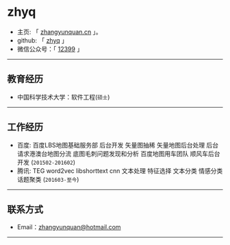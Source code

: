 # zhyq

 - 主页: 「 [zhangyunquan.cn](http://zhangyunquan.com) 」。
 - github: 「 [zhyq](https://www.github.com/zhyq) 」
 - 微信公众号：「
   [12399](https://mp.weixin.qq.com/mp/profile_ext?action=home&__biz=MzU2MTEzODg4Ng==&scene=123&uin=NjM4NjMxODIw&key=76db3e4b493ddfc65bb92fbd6e0b8f6503f979f173d244d27d221dad1b0c260c5c63277d20c6b6b48abf5082c1190d6c86557ba786ad079e92083f3d00ce5a71769b02ec15561bb29a03892196d0e218&devicetype=iMac+MacBookPro12%2C1+OSX+OSX+10.11.5+build(15F34)&version=11020012&lang=zh_CN&a8scene=0&pass_ticket=He0ORGV8r4yeid5OBoAkthEcLj1N3nmzRisKnEC9o04EZ9B2Wu5fyAjiJGU71QDb) 」

---

## 教育经历

 - 中国科学技术大学：软件工程(``` 硕士 ```)

---

## 工作经历
 
 - 百度:  百度LBS地图基础服务部  后台开发 矢量图抽稀 矢量地图后台处理 后台请求港澳台地图分流 底图毛刺问题发现和分析 百度地图用车团队 顺风车后台开发 (``` 201502-201602 ```)
 - 腾讯: TEG  word2vec libshorttext cnn 文本处理 特征选择 文本分类 情感分类 话题聚类 (``` 201603-至今 ```)

---


## 联系方式

- Email：zhangyunquan@hotmail.com 

---

